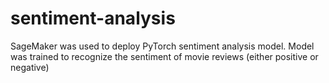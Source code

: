# sentiment-analysis
SageMaker was used to deploy PyTorch sentiment analysis model.
Model was trained to recognize the sentiment of movie reviews (either positive or negative)
